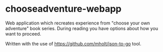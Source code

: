 # chooseadventure-webapp
Web application which recreates experience from "choose your own adventure" book series.
During reading you have options about how you want to proceed.


Written with the use of https://github.com/mholt/json-to-go tool.
